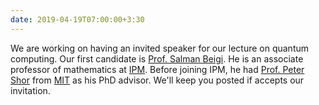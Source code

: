 ```yaml
---
date: 2019-04-19T07:00:00+3:30
---
```

We are working on having an invited speaker for our lecture on quantum computing. Our first candidate is <a href="http://math.ipm.ir/~beigi/">Prof. Salman Beigi</a>. He is an associate professor of mathematics at <a href="http://ipm.ir/">IPM</a>.
Before joining IPM, he had <a href="http://math.mit.edu/~shor/">Prof. Peter Shor</a> from <a href="http://www.mit.edu">MIT</a> as his PhD advisor.  We'll keep you posted if accepts our invitation.